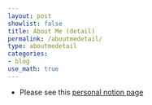```yaml
---
layout: post
showlist: false 
title: About Me (detail)
permalink: /aboutmedetail/
type: aboutmedetail
categories:
- blog
use_math: true
---
```


- Please see this <a href="http://bit.ly/gk_profile"> personal notion page  </a>
